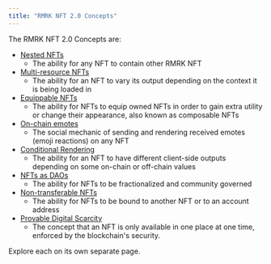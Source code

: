 ```yaml
---
title: "RMRK NFT 2.0 Concepts"
---
```


The RMRK NFT 2.0 Concepts are:

- [Nested NFTs](/lego1-nested)
  - The ability for any NFT to contain other RMRK NFT
- [Multi-resource NFTs](/lego2-multi-resource)
  - The ability for an NFT to vary its output depending on the context it is being loaded in
- [Equippable NFTs](/lego2.5-equippable)
  - The ability for NFTs to equip owned NFTs in order to gain extra utility or change their appearance, also known as composable NFTs
- [On-chain emotes](/lego3-emote)
  - The social mechanic of sending and rendering received emotes (emoji reactions) on any NFT
- [Conditional Rendering](/lego4-conditional-rendering)
  - The ability for an NFT to have different client-side outputs depending on some on-chain or off-chain values
- [NFTs as DAOs](/lego5-dao)
  - The ability for NFTs to be fractionalized and community governed
- [Non-transferable NFTs](/nontransferable)
  - The ability for NFTs to be bound to another NFT or to an account address
- [Provable Digital Scarcity](/scarcity)
  - The concept that an NFT is only available in one place at one time, enforced by the blockchain's security.

Explore each on its own separate page.
